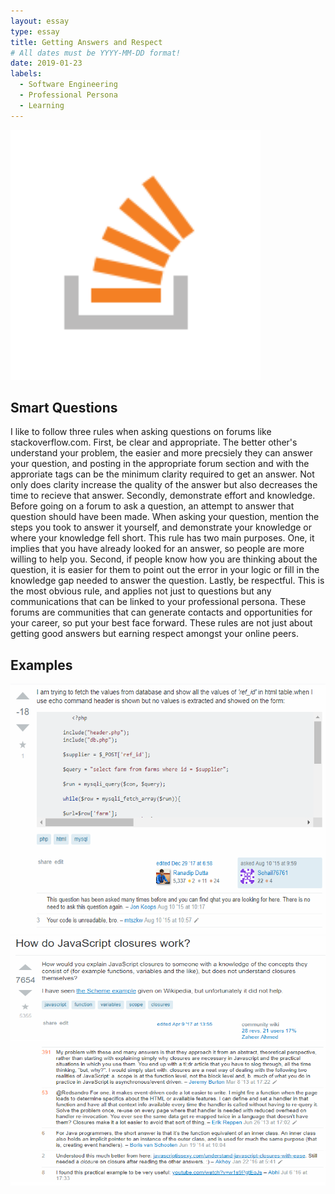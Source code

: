 ```yaml
---
layout: essay
type: essay
title: Getting Answers and Respect
# All dates must be YYYY-MM-DD format!
date: 2019-01-23
labels:
  - Software Engineering
  - Professional Persona
  - Learning
---
```

<img src="../images/so-icon.png" width="400" height="400">

## Smart Questions
  I like to follow three rules when asking questions on forums like stackoverflow.com. First, be clear and appropriate.  The better other's understand your problem, the easier and more precsiely they can answer your question, and posting in the appropriate forum section and with the approriate tags can be the minimum clarity required to get an answer.  Not only does clarity increase the quality of the answer but also decreases the time to recieve that answer.
  Secondly, demonstrate effort and knowledge.  Before going on a forum to ask a question, an attempt to answer that question should have been made.  When asking your question, mention the steps you took to answer it yourself, and demonstrate your knowledge or where your knowledge fell short.  This rule has two main purposes. One, it implies that you have already looked for an answer, so people are more willing to help you. Second, if people know how you are thinking about the question, it is easier for them to point out the error in your logic or fill in the knowledge gap needed to answer the question. 
  Lastly, be respectful. This is the most obvious rule, and applies not just to questions but any communications that can be linked to your professional persona.  These forums are communities that can generate contacts and opportunities for your career, so put your best face forward.  These rules are not just about getting good answers but earning respect amongst your online peers.

## Examples
<img src="../images/badQuestion.png" width="600" height="400">
<img src="../images/goodQuestion.png" width="600" height="400">
  


